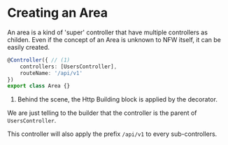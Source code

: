 # Creating an Area

An area is a kind of 'super' controller that have multiple controllers as childen.
Even if the concept of an Area is unknown to NFW itself, it can be easily created.

```ts 
@Controller({ // (1)
    controllers: [UsersController],
    routeName: '/api/v1'
})
export class Area {}
```

1. Behind the scene, the Http Building block is applied by the decorator.

We are just telling to the builder that the controller is the parent of `UsersController`.

This controller will also apply the prefix `/api/v1` to every sub-controllers.

